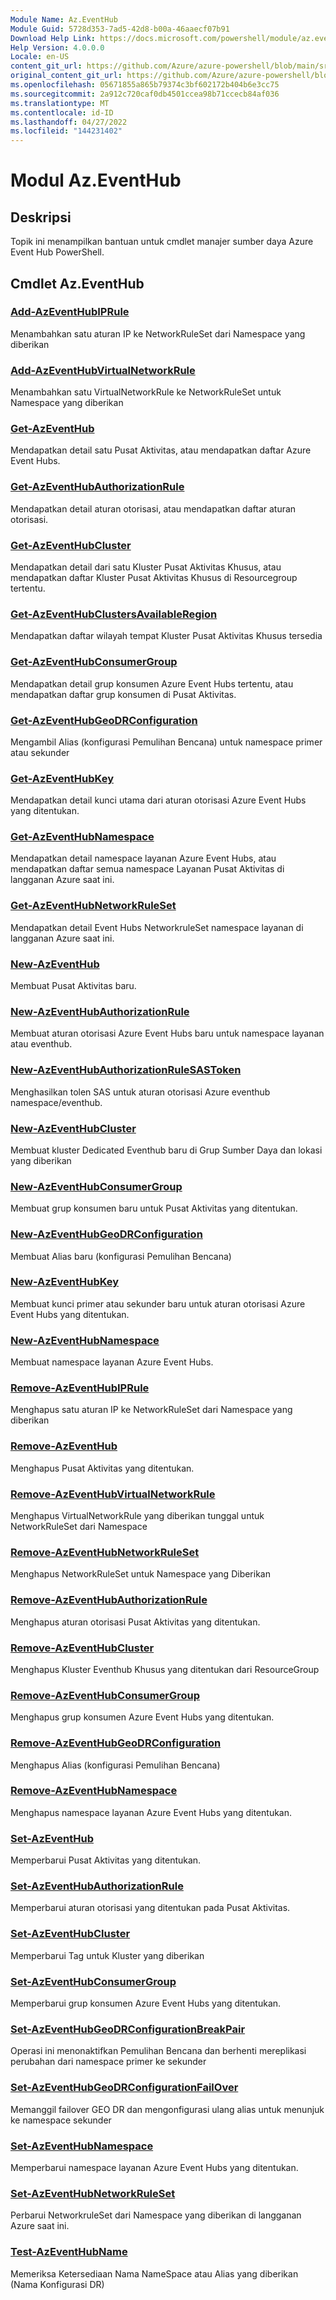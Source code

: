 ```yaml
---
Module Name: Az.EventHub
Module Guid: 5728d353-7ad5-42d8-b00a-46aaecf07b91
Download Help Link: https://docs.microsoft.com/powershell/module/az.eventhub
Help Version: 4.0.0.0
Locale: en-US
content_git_url: https://github.com/Azure/azure-powershell/blob/main/src/EventHub/EventHub/help/Az.EventHub.md
original_content_git_url: https://github.com/Azure/azure-powershell/blob/main/src/EventHub/EventHub/help/Az.EventHub.md
ms.openlocfilehash: 05671855a865b79374c3bf602172b404b6e3cc75
ms.sourcegitcommit: 2a912c720caf0db4501ccea98b71ccecb84af036
ms.translationtype: MT
ms.contentlocale: id-ID
ms.lasthandoff: 04/27/2022
ms.locfileid: "144231402"
---
```

# Modul Az.EventHub
## Deskripsi
Topik ini menampilkan bantuan untuk cmdlet manajer sumber daya Azure Event Hub PowerShell.

## Cmdlet Az.EventHub
### [Add-AzEventHubIPRule](Add-AzEventHubIPRule.md)
Menambahkan satu aturan IP ke NetworkRuleSet dari Namespace yang diberikan

### [Add-AzEventHubVirtualNetworkRule](Add-AzEventHubVirtualNetworkRule.md)
Menambahkan satu VirtualNetworkRule ke NetworkRuleSet untuk Namespace yang diberikan

### [Get-AzEventHub](Get-AzEventHub.md)
Mendapatkan detail satu Pusat Aktivitas, atau mendapatkan daftar Azure Event Hubs.

### [Get-AzEventHubAuthorizationRule](Get-AzEventHubAuthorizationRule.md)
Mendapatkan detail aturan otorisasi, atau mendapatkan daftar aturan otorisasi.

### [Get-AzEventHubCluster](Get-AzEventHubCluster.md)
Mendapatkan detail dari satu Kluster Pusat Aktivitas Khusus, atau mendapatkan daftar Kluster Pusat Aktivitas Khusus di Resourcegroup tertentu.

### [Get-AzEventHubClustersAvailableRegion](Get-AzEventHubClustersAvailableRegion.md)
Mendapatkan daftar wilayah tempat Kluster Pusat Aktivitas Khusus tersedia

### [Get-AzEventHubConsumerGroup](Get-AzEventHubConsumerGroup.md)
Mendapatkan detail grup konsumen Azure Event Hubs tertentu, atau mendapatkan daftar grup konsumen di Pusat Aktivitas.

### [Get-AzEventHubGeoDRConfiguration](Get-AzEventHubGeoDRConfiguration.md)
Mengambil Alias (konfigurasi Pemulihan Bencana) untuk namespace primer atau sekunder

### [Get-AzEventHubKey](Get-AzEventHubKey.md)
Mendapatkan detail kunci utama dari aturan otorisasi Azure Event Hubs yang ditentukan.

### [Get-AzEventHubNamespace](Get-AzEventHubNamespace.md)
Mendapatkan detail namespace layanan Azure Event Hubs, atau mendapatkan daftar semua namespace Layanan Pusat Aktivitas di langganan Azure saat ini.

### [Get-AzEventHubNetworkRuleSet](Get-AzEventHubNetworkRuleSet.md)
Mendapatkan detail Event Hubs NetworkruleSet namespace layanan di langganan Azure saat ini.

### [New-AzEventHub](New-AzEventHub.md)
Membuat Pusat Aktivitas baru.

### [New-AzEventHubAuthorizationRule](New-AzEventHubAuthorizationRule.md)
Membuat aturan otorisasi Azure Event Hubs baru untuk namespace layanan atau eventhub.

### [New-AzEventHubAuthorizationRuleSASToken](New-AzEventHubAuthorizationRuleSASToken.md)
Menghasilkan tolen SAS untuk aturan otorisasi Azure eventhub namespace/eventhub.

### [New-AzEventHubCluster](New-AzEventHubCluster.md)
Membuat kluster Dedicated Eventhub baru di Grup Sumber Daya dan lokasi yang diberikan

### [New-AzEventHubConsumerGroup](New-AzEventHubConsumerGroup.md)
Membuat grup konsumen baru untuk Pusat Aktivitas yang ditentukan.

### [New-AzEventHubGeoDRConfiguration](New-AzEventHubGeoDRConfiguration.md)
Membuat Alias baru (konfigurasi Pemulihan Bencana)

### [New-AzEventHubKey](New-AzEventHubKey.md)
Membuat kunci primer atau sekunder baru untuk aturan otorisasi Azure Event Hubs yang ditentukan.

### [New-AzEventHubNamespace](New-AzEventHubNamespace.md)
Membuat namespace layanan Azure Event Hubs.

### [Remove-AzEventHubIPRule](Remove-AzEventHubIPRule.md)
Menghapus satu aturan IP ke NetworkRuleSet dari Namespace yang diberikan

### [Remove-AzEventHub](Remove-AzEventHub.md)
Menghapus Pusat Aktivitas yang ditentukan.

### [Remove-AzEventHubVirtualNetworkRule](Remove-AzEventHubVirtualNetworkRule.md)
Menghapus VirtualNetworkRule yang diberikan tunggal untuk NetworkRuleSet dari Namespace

### [Remove-AzEventHubNetworkRuleSet](Remove-AzEventHubNetworkRuleSet.md)
Menghapus NetworkRuleSet untuk Namespace yang Diberikan

### [Remove-AzEventHubAuthorizationRule](Remove-AzEventHubAuthorizationRule.md)
Menghapus aturan otorisasi Pusat Aktivitas yang ditentukan.

### [Remove-AzEventHubCluster](Remove-AzEventHubCluster.md)
Menghapus Kluster Eventhub Khusus yang ditentukan dari ResourceGroup

### [Remove-AzEventHubConsumerGroup](Remove-AzEventHubConsumerGroup.md)
Menghapus grup konsumen Azure Event Hubs yang ditentukan.

### [Remove-AzEventHubGeoDRConfiguration](Remove-AzEventHubGeoDRConfiguration.md)
Menghapus Alias (konfigurasi Pemulihan Bencana)

### [Remove-AzEventHubNamespace](Remove-AzEventHubNamespace.md)
Menghapus namespace layanan Azure Event Hubs yang ditentukan.

### [Set-AzEventHub](Set-AzEventHub.md)
Memperbarui Pusat Aktivitas yang ditentukan.

### [Set-AzEventHubAuthorizationRule](Set-AzEventHubAuthorizationRule.md)
Memperbarui aturan otorisasi yang ditentukan pada Pusat Aktivitas.

### [Set-AzEventHubCluster](Set-AzEventHubCluster.md)
Memperbarui Tag untuk Kluster yang diberikan

### [Set-AzEventHubConsumerGroup](Set-AzEventHubConsumerGroup.md)
Memperbarui grup konsumen Azure Event Hubs yang ditentukan.

### [Set-AzEventHubGeoDRConfigurationBreakPair](Set-AzEventHubGeoDRConfigurationBreakPair.md)
Operasi ini menonaktifkan Pemulihan Bencana dan berhenti mereplikasi perubahan dari namespace primer ke sekunder

### [Set-AzEventHubGeoDRConfigurationFailOver](Set-AzEventHubGeoDRConfigurationFailOver.md)
Memanggil failover GEO DR dan mengonfigurasi ulang alias untuk menunjuk ke namespace sekunder

### [Set-AzEventHubNamespace](Set-AzEventHubNamespace.md)
Memperbarui namespace layanan Azure Event Hubs yang ditentukan.

### [Set-AzEventHubNetworkRuleSet](Set-AzEventHubNetworkRuleSet.md)
Perbarui NetworkruleSet dari Namespace yang diberikan di langganan Azure saat ini.

### [Test-AzEventHubName](Test-AzEventHubName.md)
Memeriksa Ketersediaan Nama NameSpace atau Alias yang diberikan (Nama Konfigurasi DR)

